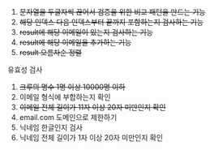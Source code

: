 1. ~~문자열을 두글자씩 끊어서 검증을 위한 비교 패턴을 만드는 기능~~
2. ~~해당 인덱스 다음 인덱스부터 끝까지 포함하는지 검사하는 기능~~
3. ~~result에 해당 이메일이 있는지 검사하는 기능~~
4. ~~result에 해당 이메일을 추가하는 기능~~
5. ~~result 오름차순 정렬~~

유효성 검사

1. ~~크루의 명수 1명 이상 10000명 이하~~
2. 이메일 형식에 부합하는지 확인
3. ~~이메일 전체 길이가 11자 이상 20자 미만인지 확인~~
4. email.com 도메인으로 제한하기
5. 닉네임 한글인지 검사
6. 닉네임 전체 길이가 1자 이상 20자 미만인지 확인
